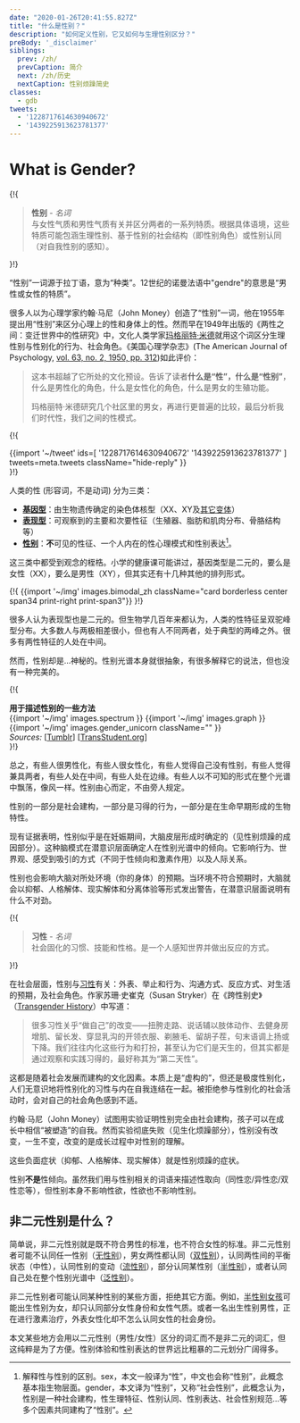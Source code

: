 ```yaml
---
date: "2020-01-26T20:41:55.827Z"
title: "什么是性别？"
description: "如何定义性别，它又如何与生理性别区分？"
preBody: '_disclaimer'
siblings:
  prev: /zh/
  prevCaption: 简介
  next: /zh/历史
  nextCaption: 性别烦躁简史
classes:
  - gdb
tweets:
  - '1228717614630940672'
  - '1439225913623781377'
---
```


# What is Gender?

{!{
<div class="gutter">
  <blockquote>
    <strong>性别</strong> - <em>名词</em><br>
    与女性气质和男性气质有关并区分两者的一系列特质。根据具体语境，这些特质可能包涵生理性别、基于性别的社会结构（即性别角色）或性别认同（对自我性别的感知）。
  </blockquote>
</div>

}!}

“性别”一词源于拉丁语，意为“种类”。12世纪的诺曼法语中"gendre"的意思是“男性或女性的特质”。

很多人以为心理学家约翰·马尼（John Money）创造了“性别”一词，他在1955年提出用“性别”来区分心理上的性和身体上的性。然而早在1949年出版的《两性之间：变迁世界中的性研究》中，文化人类学家[玛格丽特·米德](https://en.wikipedia.org/wiki/Margaret_Mead)就用这个词区分生理性别与性别化的行为、社会角色。《美国心理学杂志》(The American Journal of Psychology, [vol. 63, no. 2, 1950, pp. 312](https://www.jstor.org/stable/1418948))如此评价：

> 这本书超越了它所处的文化预设。告诉了读者**什么是“性”，什么是“性别”**，什么是男性化的角色，什么是女性化的角色，什么是男女的生殖功能。 
>
> 玛格丽特·米德研究几个社区里的男女，再进行更普遍的比较，最后分析我们时代性，我们之间的性模式。

{!{
<div class="gutter">
  {{import '~/tweet' ids=[
    '1228717614630940672'
    '1439225913623781377'
  ] tweets=meta.tweets className="hide-reply" }}
</div>
}!}

人类的性 (形容词，不是动词) 分为三类：

- **[基因型](https://en.wikipedia.org/wiki/Genotype)**：由生物遗传确定的染色体核型（XX、XY及[其它变体](https://twitter.com/sciencevet2/status/1035250518870900737?lang=en)）  
- **[表现型](https://en.wikipedia.org/wiki/Phenotype)**：可观察到的主要和次要性征（生殖器、脂肪和肌肉分布、骨胳结构等）
- **[性别](https://en.wikipedia.org/wiki/Gender)**：**不**可见的性征、一个人内在的性心理模式和性别表达[^1]。

这三类中都受到观念的桎梏。小学的健康课可能讲过，基因类型是二元的，要么是女性（XX），要么是男性（XY），但其实还有十几种其他的排列形式。

{!{ {{import '~/img' images.bimodal_zh className="card borderless center span34 print-right print-span3"}} }!}

很多人认为表现型也是二元的。但生物学几百年来都认为，人类的性特征呈双驼峰型分布。大多数人与两极相差很小，但也有人不同两者，处于典型的两峰之外。很多有两性特征的人处在中间。

然而，性别却是...神秘的。性别光谱本身就很抽象，有很多解释它的说法，但也没有一种完美的。

{!{
<div class="">
  <div class="card">
    <div class="card-header"><strong>用于描述性别的一些方法</strong></div>
    <div class="card-body flex flex-row">
      {{import '~/img' images.spectrum }}
      {{import '~/img' images.graph }}
      {{import '~/img' images.gender_unicorn className="" }}
    </div>
    <div class="card-body">
      <em>Sources:</em>
      [<a href="https://bahamutzero.tumblr.com/post/56838411871/gender-a-visual-guide-when-most-people-think-of">Tumblr</a>]
      [<a href="http://www.transstudent.org/gender">TransStudent.org</a>]
    </div>
  </div>
</div>
}!}

总之，有些人很男性化，有些人很女性化，有些人觉得自己没有性别，有些人觉得兼具两者，有些人处在中间，有些人处在边缘。有些人以不可知的形式在整个光谱中飘荡，像风一样。性别由心而定，不由旁人规定。

性别的一部分是社会建构，一部分是习得的行为，一部分是在生命早期形成的生物特性。

现有证据表明，性别似乎是在妊娠期间，大脑皮层形成时确定的（见性别烦躁的成因部分）。这种脑模式在潜意识层面确定人在性别光谱中的倾向。它影响行为、世界观、感受到吸引的方式（不同于性倾向和激素作用）以及人际关系。

性别也会影响大脑对所处环境（你的身体）的预期。当环境不符合预期时，大脑就会以抑郁、人格解体、现实解体和分离体验等形式发出警告，在潜意识层面说明有什么不对劲。

{!{
<div class="gutter"><blockquote>
  <strong>习性</strong> - <em>名词</em><br>
  社会固化的习惯、技能和性格。是一个人感知世界并做出反应的方式。
</blockquote></div>

}!}

在社会层面，性别与[习性](https://en.wikipedia.org/wiki/Habitus_(sociology))有关：外表、举止和行为、沟通方式、反应方式、对生活的预期，及社会角色。作家苏珊·史崔克（Susan Stryker）在《跨性别史》（[Transgender History](https://1lib.net/book/3624772/0139ae)）中写道：

> 很多习性关乎“做自己”的改变——扭胯走路、说话辅以肢体动作、去健身房增肌、留长发、穿显乳沟的开领衣服、剃腋毛、留胡子茬，句末语调上扬或下降。我们往往内化这些行为和打扮，甚至认为它们是天生的，但其实都是通过观察和实践习得的，最好称其为“第二天性”。

这都是随着社会发展而建构的文化因素。本质上是“虚构的”，但还是极度性别化，人们无意识地将性别化的习性与内在自我连结在一起。被拒绝参与性别化的社会活动时，会对自己的社会角色感到不适。

约翰·马尼（John Money）试图用实验证明性别完全由社会建构，孩子可以在成长中相信“被塑造”的自我。然而实验彻底失败（见生化烦躁部分），性别没有改变，一生不变，改变的是成长过程中对性别的理解。

这些负面症状（抑郁、人格解体、现实解体）就是性别烦躁的症状。

性别**不是**性倾向。虽然我们用与性别相关的词语来描述性取向（同性恋/异性恋/双性恋等），但性别本身不影响性欲，性欲也不影响性别。

## 非二元性别是什么？

简单说，非二元性别就是既不符合男性的标准，也不符合女性的标准。非二元性别者可能不认同任一性别（[无性别](https://gender.wikia.org/wiki/Agender)），男女两性都认同（[双性别](https://gender.wikia.org/wiki/Bigender)），认同两性间的平衡状态（中性），认同性别的变动（[流性别](https://gender.wikia.org/wiki/Genderfluid)），部分认同某性别（[半性别](https://gender.wikia.org/wiki/Demigender)），或者认同自己处在整个性别光谱中（[泛性别](https://gender.wikia.org/wiki/Pangender)）。

非二元性别者可能认同某种性别的某些方面，拒绝其它方面。例如，[半性别女孩](https://gender.wikia.org/wiki/Demigirl)可能出生性别为女，却只认同部分女性身份和女性气质。或者一名出生性别男性，正在进行激素治疗，外表女性化却不怎么认同女性的社会身份。

本文某些地方会用以二元性别（男性/女性）区分的词汇而不是非二元的词汇，但这纯粹是为了方便。性别体验和性别表达的世界远比粗暴的二元划分广阔得多。

[^1]: 解释性与性别的区别。sex，本文一般译为“性”，中文也会称“性别”，此概念基本指生物层面。gender，本文译为“性别”，又称“社会性别”，此概念认为，性别是一种社会建构，性生理特征、性别认同、性别表达、社会性别规范...等多个因素共同建构了“性别”。
